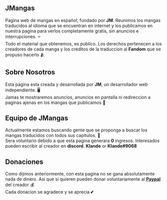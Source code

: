 ## JMangas
Pagina web de mangas en español, fundado por **JM**. Reunimos los mangas traducidos al idioma que se encuentran en internet y los publicamos en nuestra pagina para verlos completamente gratis, sin anuncios e interrupciones. ⭐<br>
Todo el material que obtenemos, es publico. Los derechos pertenecen a los creadores de cada manga y los creditos de la traduccion al **Fandom** que se propuso hacerlo 🫂
## Sobre Nosotros
Esta pagina esta creada y desarrollada por **JM**, un desarrollador web independiente. 🖥️<br>
Jamas te mostraremos anuncios, anuncios en pantalla ni redireccion a paginas ajenas en los mangas que publicamos 🙂
## Equipo de JMangas
Actualmente estamos buscando gente que se proponga a buscar los mangas traducidos con todos sus capitulos. 🚧<br>
Sera voluntario debido a que esta pagina generara **0** ingresos. Interesados pueden escribir al creador en **discord**. **Klande** or **Klande#9068**<br>
## Donaciones
Como dijimos anteriormente, con esta pagina no se gana absolutamente nada de dinero. Asi que si quieren pueden donar voluntariamente al **[Paypal](https://paypal.me/jhonason)** del creador 💰<br>
Cada donacion se agradece y se aprecia 💕
